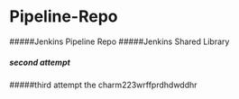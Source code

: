 # Pipeline-Repo
#####Jenkins Pipeline Repo
#####Jenkins Shared Library
##### second attempt
#####third attempt the charm223wrffprdhdwddhr
